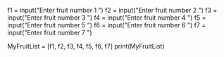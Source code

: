 f1 = input("Enter fruit number 1 ")
f2 = input("Enter fruit number 2 ")
f3 = input("Enter fruit number 3 ")
f4 = input("Enter fruit number 4 ")
f5 = input("Enter fruit number 5 ")
f6 = input("Enter fruit number 6 ")
f7 = input("Enter fruit number 7 ") 

MyFruitList = [f1, f2, f3, f4, f5, f6, f7]
print(MyFruitList) 
